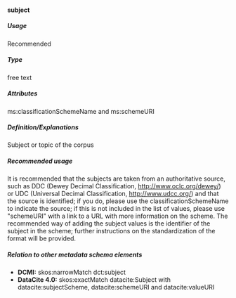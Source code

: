 #### subject
##### Usage
Recommended
##### Type
free text
##### Attributes
ms:classificationSchemeName and ms:schemeURI
##### Definition/Explanations
Subject or topic of the corpus
##### Recommended usage
It is recommended that the subjects are taken from an authoritative source, such as DDC (Dewey Decimal Classification, http://www.oclc.org/dewey/) or UDC (Universal Decimal Classification, http://www.udcc.org/) and that the source is identified; if you do, please use the classificationSchemeName to indicate the source; if this is not included in the list of values, please use "schemeURI" with a link to a URL with more information on the scheme. 
The recommended way of adding the subject values is the identifier of the subject in the scheme; further instructions on the standardization of the format will be provided.
##### Relation to other metadata schema elements
* **DCMI:** skos:narrowMatch dct:subject
* **DataCite 4.0:** skos:exactMatch datacite:Subject with datacite:subjectScheme, datacite:schemeURI and datacite:valueURI
